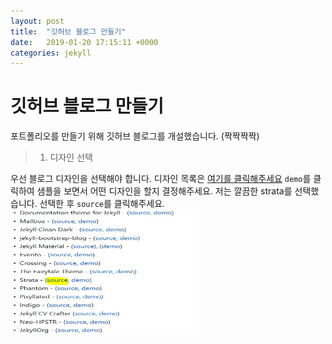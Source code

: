 ```yaml
---
layout: post
title:  "깃허브 블로그 만들기"
date:   2019-01-20 17:15:11 +0000
categories: jekyll
---
```

# 깃허브 블로그 만들기

포트폴리오를 만들기 위해 깃허브 블로그를 개설했습니다. (짝짝짝짝)

>1. 디자인 선택

우선 블로그 디자인을 선택해야 합니다.
디자인 목록은 [여기를 클릭해주세요](https://github.com/jekyll/jekyll/wiki/themes)
`demo`를 클릭하여 샘플을 보면서 어떤 디자인을 할지 결정해주세요. 저는 깔끔한 strata를 선택했습니다. 선택한 후 `source`를 클릭해주세요.
<img src="/images/blogmake/make1.jpg" width="300" height="200">
